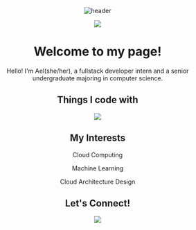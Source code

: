 <div align=center>
  
![header](https://capsule-render.vercel.app/api?type=waving&color=b8df92&height=300&section=header&text=aellxx&fontSize=80&fontColor=e7e7e7)

</div>

<p align="center">
  <a href="https://hits.seeyoufarm.com"><img src="https://hits.seeyoufarm.com/api/count/incr/badge.svg?url=https%3A%2F%2Fgithub.com%2Faellxx&count_bg=%2385C744&title_bg=%23555555&icon=&icon_color=%23E7E7E7&title=hits&edge_flat=false"/></a>
</p>

<div align=center>
  <h1>Welcome to my page!</h1>
  <p>Hello! I'm Ael(she/her), a fullstack developer intern and a senior undergraduate majoring in computer science.</p>
</div>

<h2 align="center">Things I code with</h2>
<p align="center">
  <a href="https://skillicons.dev">
    <img  src="https://skillicons.dev/icons?i=py,ts,js,postgres,aws,pytorch,angular,react,supabase,firebase,nodejs,html,css,heroku,git&perline=5" />
  </a>
</p>

<h2 align="center">My Interests</h2>
<p align="center">Cloud Computing</p>
<p align="center">Machine Learning</p>
<p align="center">Cloud Architecture Design</p>


<h2 align="center">Let's Connect!</h2>
<p align="center">
  <a href="https://www.linkedin.com/in/aellee/">
    <img  src="https://skillicons.dev/icons?i=linkedin&perline=5" />
  </a>
</p>
<!--
**aellxx/aellxx** is a ✨ _special_ ✨ repository because its `README.md` (this file) appears on your GitHub profile.

Here are some ideas to get you started:

- 🔭 I’m currently working on ...
- 🌱 I’m currently learning ...
- 👯 I’m looking to collaborate on ...
- 🤔 I’m looking for help with ...
- 💬 Ask me about ...
- 📫 How to reach me: ...
- 😄 Pronouns: ...
- ⚡ Fun fact: ...
-->
